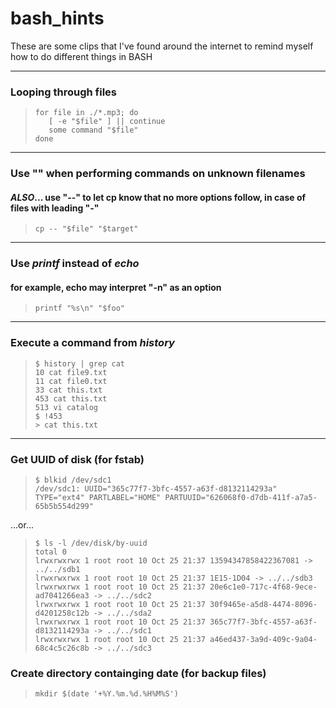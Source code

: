 # bash_hints
These are some clips that I've found around the internet to remind myself how to do different things in BASH
***
### Looping through files ###
>```
>for file in ./*.mp3; do
>    [ -e "$file" ] || continue
>    some command "$file"
>done
>```
***
### Use "" when performing commands on unknown filenames ###
#### _ALSO_... use "--" to let cp know that no more options follow, in case of files with leading "-" ####
>```
>cp -- "$file" "$target"
>```
***
### Use *printf* instead of *echo* ###
#### for example, echo may interpret "-n" as an option ####
>```
>printf "%s\n" "$foo"
>```
***
### Execute a command from *history* ###
>```
>$ history | grep cat
 >10 cat file9.txt
 >11 cat file0.txt
 >33 cat this.txt
 >453 cat this.txt
 >513 vi catalog
>$ !453
>> cat this.txt
>```
***
### Get UUID of disk (for fstab) ###
>```
>$ blkid /dev/sdc1
>/dev/sdc1: UUID="365c77f7-3bfc-4557-a63f-d8132114293a" TYPE="ext4" PARTLABEL="HOME" PARTUUID="626068f0-d7db-411f-a7a5-65b5b554d299"
>```
...or...
>```
>$ ls -l /dev/disk/by-uuid
>total 0
>lrwxrwxrwx 1 root root 10 Oct 25 21:37 13594347858422367081 -> ../../sdb1
>lrwxrwxrwx 1 root root 10 Oct 25 21:37 1E15-1D04 -> ../../sdb3
>lrwxrwxrwx 1 root root 10 Oct 25 21:37 20e6c1e0-717c-4f68-9ece-ad7041266ea3 -> ../../sdc2
>lrwxrwxrwx 1 root root 10 Oct 25 21:37 30f9465e-a5d8-4474-8096-d4201258c12b -> ../../sda2
>lrwxrwxrwx 1 root root 10 Oct 25 21:37 365c77f7-3bfc-4557-a63f-d8132114293a -> ../../sdc1
>lrwxrwxrwx 1 root root 10 Oct 25 21:37 a46ed437-3a9d-409c-9a04-68c4c5c26c8b -> ../../sdc3
>```
### Create directory containging date (for backup files) ###
>```mkdir $(date '+%Y.%m.%d.%H%M%S')```
